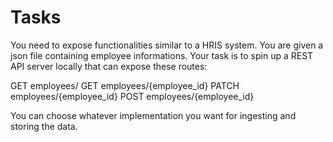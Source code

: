 # Tasks

You need to expose functionalities similar to a HRIS system.
You are given a json file containing employee informations.
Your task is to spin up a REST API server locally that can expose these routes:

GET employees/
GET employees/{employee_id}
PATCH employees/{employee_id}
POST employees/{employee_id}

You can choose whatever implementation you want for ingesting and storing the data.

